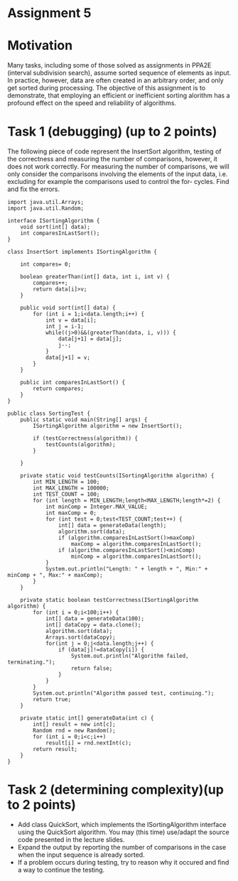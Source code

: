 # Assignment 5
# Motivation
Many tasks, including some of those solved as assignments in PPA2E (interval subdivision search), assume sorted sequence of elements as input. In practice, however, data are often created in an arbitrary order, and only get sorted during processing. The objective of this assignment is to demonstrate, that employing an efficient or inefficient sorting alorithm has a profound effect on the speed and reliability of algorithms.

# Task 1 (debugging) (up to 2 points)
The following piece of code represent the InsertSort algorithm, testing of the correctness and measuring the number of comparisons, however, it does not work correctly. For measuring the number of comparisons, we will only consider the comparisons involving the elements of the input data, i.e. excluding for example the comparisons used to control the for- cycles. Find and fix the errors.

```
import java.util.Arrays;
import java.util.Random;

interface ISortingAlgorithm {
	void sort(int[] data);	
	int comparesInLastSort();
}

class InsertSort implements ISortingAlgorithm {
		
	int compares= 0;

	boolean greaterThan(int[] data, int i, int v) {
		compares++;
		return data[i]>v;
	}
	
	public void sort(int[] data) {				
		for (int i = 1;i<data.length;i++) {
			int v = data[i];
			int j = i-1;
			while((j>0)&&(greaterThan(data, i, v))) {		
				data[j+1] = data[j];				
				j--;
			}		
			data[j+1] = v;
		}
	}	
	
	public int comparesInLastSort() {
		return compares;
	}
}

public class SortingTest {
	public static void main(String[] args) {		
		ISortingAlgorithm algorithm = new InsertSort();
		
		if (testCorrectness(algorithm)) {		
			testCounts(algorithm);
		}
				
	}

	private static void testCounts(ISortingAlgorithm algorithm) {
		int MIN_LENGTH = 100;
		int MAX_LENGTH = 100000;
		int TEST_COUNT = 100;
		for (int length = MIN_LENGTH;length<MAX_LENGTH;length*=2) {
			int minComp = Integer.MAX_VALUE;
			int maxComp = 0;
			for (int test = 0;test<TEST_COUNT;test++) {
				int[] data = generateData(length);
				algorithm.sort(data);
				if (algorithm.comparesInLastSort()>maxComp)
					maxComp = algorithm.comparesInLastSort();
				if (algorithm.comparesInLastSort()<minComp)
					minComp = algorithm.comparesInLastSort();				
			}
			System.out.println("Length: " + length + ", Min:" + minComp + ", Max:" + maxComp);
		}		
	}

	private static boolean testCorrectness(ISortingAlgorithm algorithm) {
		for (int i = 0;i<100;i++) {
			int[] data = generateData(100);
			int[] dataCopy = data.clone();
			algorithm.sort(data);
			Arrays.sort(dataCopy);
			for(int j = 0;j<data.length;j++) {
				if (data[j]!=dataCopy[i]) {
					System.out.println("Algorithm failed, terminating.");
					return false;
				}
			}			
		}
		System.out.println("Algorithm passed test, continuing.");
		return true;
	}

	private static int[] generateData(int c) {
		int[] result = new int[c];
		Random rnd = new Random();
		for (int i = 0;i<c;i++)
			result[i] = rnd.nextInt(c);
		return result;
	}	
}
```

# Task 2 (determining complexity)(up to 2 points)
* Add class QuickSort, which implements the ISortingAlgorithm interface using the QuickSort algorithm. You may (this time) use/adapt the source code presented in the lecture slides.
* Expand the output by reporting the number of comparisons in the case when the input sequence is already sorted.
* If a problem occurs during testing, try to reason why it occured and find a way to continue the testing.
